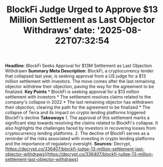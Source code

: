 ﻿---
title: "BlockFi Judge Urged to Approve $13 Million Settlement as Last Objector Withdraws'
date: '2025-08-22T07:32:54"
category: "Markets"
summary: ""
slug: "blockfi judge urged to approve 13 million settlement as last"
source_urls:
  - "https://decrypt.co/336407/blockfi-judge-13-million-settlement-last-objector-withdraws"
seo:
  title: "BlockFi Judge Urged to Approve $13 Million Settlement as Last Objector Withdraws | Hash n Hedge'
  description: '"
  keywords: ["news", "markets", "brief"]
---
**Headline**: BlockFi Seeks Approval for $13M Settlement as Last Objection Withdrawn  **Summary Meta Description**: BlockFi, a cryptocurrency lender that collapsed last year, is seeking approval from a US judge for a $13 million settlement with investors. The move comes after the last remaining objector withdrew their objection, paving the way for the agreement to be finalized.  **Key Points**  * BlockFi is seeking approval for a $13 million settlement with investors * The settlement resolves claims related to the company's collapse in 2022 * The last remaining objector has withdrawn their objection, clearing the path for the agreement to be finalized * The collapse of Terra and its impact on crypto lending platforms triggered BlockFi's decline  **Takeaways**  1. The approval of this settlement marks a significant step towards resolving the claims related to BlockFi's collapse. It also highlights the challenges faced by investors in recovering losses from cryptocurrency lending platforms. 2. The decline of BlockFi serves as a reminder of the risks associated with investing in crypto lending platforms and the importance of regulatory oversight.  **Sources**: Decrypt, [https://decrypt.co/336407/blockfi-judge-13-million-settlement-last-objector-withdraws](https://decrypt.co/336407/blockfi-judge-13-million-settlement-last-objector-withdraws) 
